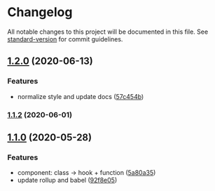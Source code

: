 # Changelog

All notable changes to this project will be documented in this file. See [standard-version](https://github.com/conventional-changelog/standard-version) for commit guidelines.

## [1.2.0](https://github.com/chungchiehlun/react-click-to-edit/compare/v1.1.2...v1.2.0) (2020-06-13)

### Features

- normalize style and update docs ([57c454b](https://github.com/chungchiehlun/react-click-to-edit/commit/57c454b))

### [1.1.2](https://github.com/chungchiehlun/react-click-to-edit/compare/v1.1.1...v1.1.2) (2020-06-01)

## [1.1.0](https://github.com/chungchiehlun/react-click-to-edit/compare/v1.0.0...v1.1.0) (2020-05-28)

### Features

- component: class -> hook + function ([5a80a35](https://github.com/chungchiehlun/react-click-to-edit/commit/5a80a35))
- update rollup and babel ([92f8e05](https://github.com/chungchiehlun/react-click-to-edit/commit/92f8e05))
